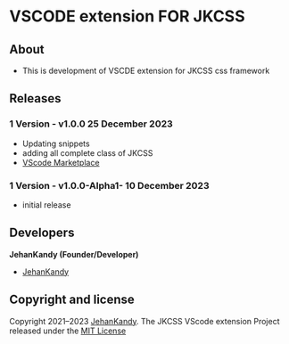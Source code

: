 # VSCODE extension FOR JKCSS

## About

- This is development of VSCDE extension for JKCSS css framework

## Releases

### 1 Version - v1.0.0 25 December 2023

- Updating snippets
- adding all complete class of JKCSS
- [VScode Marketplace](https://marketplace.visualstudio.com/items?itemName=JehanKandy.jkcss)

### 1 Version - v1.0.0-Alpha1- 10 December 2023

- initial release

## Developers
 
 <b>JehanKandy (Founder/Developer)</b>
 
  - [JehanKandy](https://github.com/JehanKandy)


## Copyright and license

Copyright 2021–2023 [JehanKandy](https://github.com/JehanKandy). The JKCSS VScode extension Project released under the [MIT License](https://github.com/JKCSS-CSS-Framework/JKCSS-VSCODE-extension/blob/master/LICENSE)